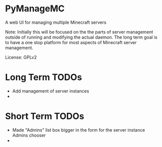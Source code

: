 PyManageMC
==========

A web UI for managing multiple Minecraft servers


Note: Initially this will be focused on the the parts of server management outside of running and modifying the actual daemon. The long term goal is to have a one stop platform for most aspects of Minecraft server management. 

License: GPLv2


Long Term TODOs
======
* Add management of server instances
* 

Short Term TODOs
======
* Made "Admins" list box bigger in the form for the server instance Admins chooser
* 